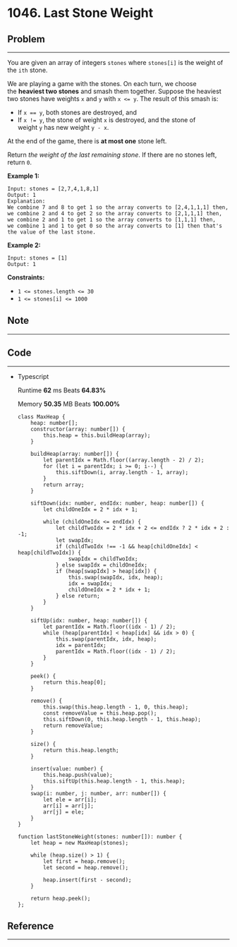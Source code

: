 # 1046. Last Stone Weight

## Problem

---

You are given an array of integers `stones` where `stones[i]` is the weight of the `ith` stone.

We are playing a game with the stones. On each turn, we choose the **heaviest two stones** and smash them together. Suppose the heaviest two stones have weights `x` and `y` with `x <= y`. The result of this smash is:

- If `x == y`, both stones are destroyed, and
- If `x != y`, the stone of weight `x` is destroyed, and the stone of weight `y` has new weight `y - x`.

At the end of the game, there is **at most one** stone left.

Return *the weight of the last remaining stone*. If there are no stones left, return `0`.

**Example 1:**

```
Input: stones = [2,7,4,1,8,1]
Output: 1
Explanation:
We combine 7 and 8 to get 1 so the array converts to [2,4,1,1,1] then,
we combine 2 and 4 to get 2 so the array converts to [2,1,1,1] then,
we combine 2 and 1 to get 1 so the array converts to [1,1,1] then,
we combine 1 and 1 to get 0 so the array converts to [1] then that's the value of the last stone.

```

**Example 2:**

```
Input: stones = [1]
Output: 1

```

**Constraints:**

- `1 <= stones.length <= 30`
- `1 <= stones[i] <= 1000`

## Note

---

## Code

---

- Typescript
    
    Runtime **62** ms Beats **64.83%**
    
    Memory **50.35** MB Beats **100.00%**
    
    ```tsx
    class MaxHeap {
        heap: number[];
        constructor(array: number[]) {
            this.heap = this.buildHeap(array);
        }
    
        buildHeap(array: number[]) {
            let parentIdx = Math.floor((array.length - 2) / 2);
            for (let i = parentIdx; i >= 0; i--) {
                this.siftDown(i, array.length - 1, array);
            }
            return array;
        }
    
        siftDown(idx: number, endIdx: number, heap: number[]) {
            let childOneIdx = 2 * idx + 1;
    
            while (childOneIdx <= endIdx) {
                let childTwoIdx = 2 * idx + 2 <= endIdx ? 2 * idx + 2 : -1;
                let swapIdx;
                if (childTwoIdx !== -1 && heap[childOneIdx] < heap[childTwoIdx]) {
                    swapIdx = childTwoIdx;
                } else swapIdx = childOneIdx;
                if (heap[swapIdx] > heap[idx]) {
                    this.swap(swapIdx, idx, heap);
                    idx = swapIdx;
                    childOneIdx = 2 * idx + 1;
                } else return;
            }
        }
    
        siftUp(idx: number, heap: number[]) {
            let parentIdx = Math.floor((idx - 1) / 2);
            while (heap[parentIdx] < heap[idx] && idx > 0) {
                this.swap(parentIdx, idx, heap);
                idx = parentIdx;
                parentIdx = Math.floor((idx - 1) / 2);
            }
        }
    
        peek() {
            return this.heap[0];
        }
    
        remove() {
            this.swap(this.heap.length - 1, 0, this.heap);
            const removeValue = this.heap.pop();
            this.siftDown(0, this.heap.length - 1, this.heap);
            return removeValue;
        }
    
        size() {
            return this.heap.length;
        }
    
        insert(value: number) {
            this.heap.push(value);
            this.siftUp(this.heap.length - 1, this.heap);
        }
        swap(i: number, j: number, arr: number[]) {
            let ele = arr[i];
            arr[i] = arr[j];
            arr[j] = ele;
        }
    }
    
    function lastStoneWeight(stones: number[]): number {
        let heap = new MaxHeap(stones);
        
        while (heap.size() > 1) {
            let first = heap.remove();
            let second = heap.remove();
    
            heap.insert(first - second);
        }
    
        return heap.peek();
    };
    ```
    

## Reference

---